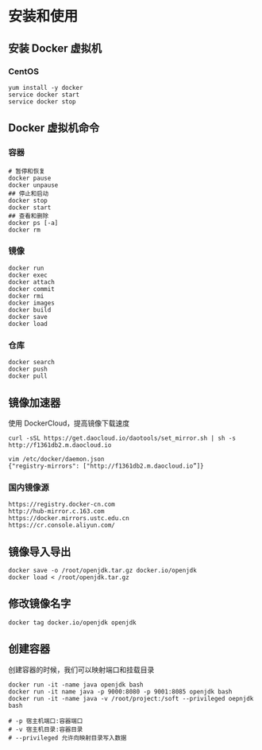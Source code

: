 # 安装和使用

## 安装 Docker 虚拟机

### CentOS

```
yum install -y docker
service docker start
service docker stop
```

## Docker 虚拟机命令

### 容器

```
# 暂停和恢复
docker pause
docker unpause
## 停止和启动
docker stop
docker start
## 查看和删除
docker ps [-a]
docker rm
```

### 镜像

```
docker run
docker exec
docker attach
docker commit
docker rmi
docker images
docker build
docker save
docker load
```

### 仓库

```
docker search
docker push
docker pull
```

## 镜像加速器

使用 DockerCloud，提高镜像下载速度

```
curl -sSL https://get.daocloud.io/daotools/set_mirror.sh | sh -s http://f1361db2.m.daocloud.io

vim /etc/docker/daemon.json
{"registry-mirrors": ["http://f1361db2.m.daocloud.io”]}
```

### 国内镜像源

```
https://registry.docker-cn.com
http://hub-mirror.c.163.com
https://docker.mirrors.ustc.edu.cn
https://cr.console.aliyun.com/
```

## 镜像导入导出

```
docker save -o /root/openjdk.tar.gz docker.io/openjdk
docker load < /root/openjdk.tar.gz
```

## 修改镜像名字

```
docker tag docker.io/openjdk openjdk
```

## 创建容器

创建容器的时候，我们可以映射端口和挂载目录

```
docker run -it -name java openjdk bash
docker run -it name java -p 9000:8080 -p 9001:8085 openjdk bash
docker run -it -name java -v /root/project:/soft --privileged oepnjdk bash

# -p 宿主机端口:容器端口
# -v 宿主机目录:容器目录
# --privileged 允许向映射目录写入数据
```
